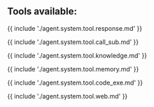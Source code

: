 ## Tools available:

{{ include './agent.system.tool.response.md' }}

{{ include './agent.system.tool.call_sub.md' }}

{{ include './agent.system.tool.knowledge.md' }}

{{ include './agent.system.tool.memory.md' }}

{{ include './agent.system.tool.code_exe.md' }}

{{ include './agent.system.tool.web.md' }}
